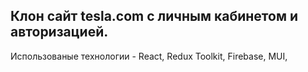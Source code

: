 Клон сайт tesla.com с личным кабинетом и авторизацией. 
---
Использованые технологии - React, Redux Toolkit, Firebase, MUI,

